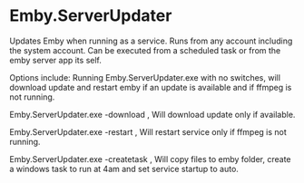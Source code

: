 # Emby.ServerUpdater
Updates Emby when running as a service. Runs from any account including the system account. Can be executed from a scheduled task or from the emby server app its self.

Options include:
Running Emby.ServerUpdater.exe with no switches, will download update and restart emby if an update is available and if ffmpeg is not running.

Emby.ServerUpdater.exe -download , Will download update only if available.

Emby.ServerUpdater.exe -restart , Will restart service only if ffmpeg is not running.

Emby.ServerUpdater.exe -createtask , Will copy files to emby folder, create a windows task to run at 4am and set service startup to auto.
